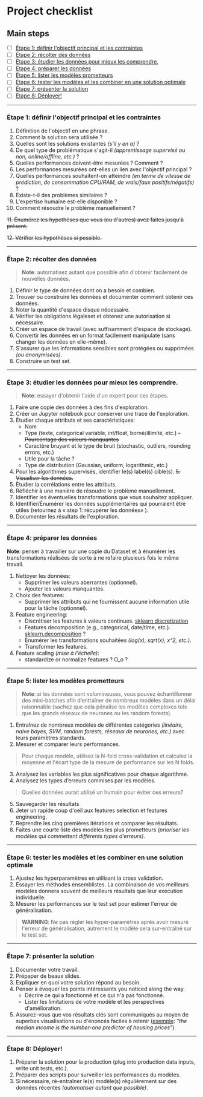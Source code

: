 # Project checklist

## Main steps

- [ ] [Étape 1: définir l'objectif principal et les contraintes](#%c3%89tape-1-d%c3%a9finir-lobjectif-principal-et-les-contraintes)
- [ ] [Étape 2: récolter des données](#%c3%89tape-2-r%c3%a9colter-des-donn%c3%a9es)
- [ ] [Étape 3: étudier les données pour mieux les comprendre.](#%c3%89tape-3-%c3%a9tudier-les-donn%c3%a9es-pour-mieux-les-comprendre)
- [ ] [Étape 4: préparer les données](#%c3%89tape-4-pr%c3%a9parer-les-donn%c3%a9es)
- [ ] [Étape 5: lister les modèles prometteurs](#%c3%89tape-5-lister-les-mod%c3%a8les-prometteurs)
- [ ] [Étape 6: tester les modèles et les combiner en une solution optimale](#%c3%89tape-6-tester-les-mod%c3%a8les-et-les-combiner-en-une-solution-optimale)
- [ ] [Étape 7: présenter la solution](#%c3%89tape-7-pr%c3%a9senter-la-solution)
- [ ] [Étape 8: Déployer!](#%c3%89tape-8-d%c3%a9ployer)

___

### Étape 1: définir l'objectif principal et les contraintes

1. Définition de l'objectif en une phrase.
2. Comment la solution sera utilisée ?
3. Quelles sont les solutions existantes _(s'il y en a)_ ?
4. De quel type de problématique s'agit-il _(apprentissage supervisé ou non, online/offline, etc.)_ ?
5. Quelles performances doivent-être mesurées ? Comment ? 
6. Les performances mesurées ont-elles un lien avec l'objectif principal ?
7. Quelles performances souhaitent-on atteindre _(en terme de vitesse de prédiction, de consommation CPU/RAM, de vrais/faux positifs/négatifs)_ ? 
8. Existe-t-il des problèmes similaires ?
9. L'expertise humaine est-elle disponible ?
10. Comment résoudre le problème manuellement ?

~~11. Énumérez les hypothèses que vous (ou d'autres) avez faites jusqu'à présent.~~

~~12. Vérifier les hypothèses si possible.~~

___

### Étape 2: récolter des données

> **Note**: automatisez autant que possible afin d'obtenir facilement de nouvelles données.

1. Définir le type de données dont on a besoin et combien.
2. Trouver ou construire les données et documenter comment obtenir ces données.
3. Noter la quantité d'espace disque nécessaire.
4. Vérifier les obligations légaleset et obtenez une autorisation si nécessaire.
5. Créer un espace de travail (avec suffisamment d'espace de stockage).
6. Convertir les données en un format facilement manipulate (sans changer les données en elle-même).
7. S'assurer que les informations sensibles sont protégées ou supprimées _(ou anonymisées)_.
8. Construire un test set.

___

### Étape 3: étudier les données pour mieux les comprendre.

> **Note**: essayer d'obtenir l'aide d'un expert pour ces étapes.

1. Faire une copie des données à des fins d'exploration.
2. Créer un Jupyter notebook pour conserver une trace de l'exploration.
3. Étudier chaque attributs et ses caractéristiques:
   - Nom
   - Type (texte, categorical variable, int/float, borné/illimité, etc.)
   ~~- Pourcentage des valeurs manquantes~~
   - Caractère bruyant et le type de bruit (stochastic, outliers, rounding errors, etc.)
   - Utile pour la tâche ?
   - Type de distribution (Gaussian, uniform, logarithmic, etc.)
4. Pour les algorithmes supervisés, identifier le(s) label(s) cible(s).
~~5. Visualiser les données.~~
6. Étudier la corrélations entre les attributs.
7. Réfléchir à une manière de résoudre le problème manuellement.
8. Identifier les éventuelles transformations que vous souhaitez appliquer.
9. Identifier/Énumérer les données supplémentaires qui pourraient être utiles (retournez à « step 1: récupérer les données» ).
10. Documenter les résultats de l'exploration.

___

### Étape 4: préparer les données

**Note**: penser à travailler sur une copie du Dataset et à énumérer les transformations réalisées de sorte à ne refaire plusieurs fois le même travail.

1. Nettoyer les données:
   - Supprimer les valeurs aberrantes (optionnel).
   - Ajouter les valeurs manquantes.
2. Choix des features:
   - Supprimer les attributs qui ne fournissent aucune information utile pour la tâche (optionnel).
3. Feature engineering:
   - Discrétiser les features à valeurs continues. [sklearn discretization](https://scikit-learn.org/stable/modules/preprocessing.html#discretization)
   - Features decomposition (e.g., categorical, date/time, etc.). [sklearn.decomposition](https://scikit-learn.org/stable/modules/classes.html#module-sklearn.decomposition) ?
   - Énumérer les transformations souhaitées _(log(x), sqrt(x), x^2, etc.)_.
   - Transformer les features.
4. Feature scaling _(mise à l'échelle)_: 
   - standardize or normalize features ? O_o ?

___

### Étape 5: lister les modèles prometteurs

> **Note**: si les données sont volumineuses, vous pouvez échantillonner des mini-batches afin d’entraîner de nombreux modèles dans un délai raisonnable (sachez que cela pénalise les modèles complexes tels que les grands réseaux de neurones ou les random forests).
1. Entraînez de nombreux modèles de différentes catégories _(linéaire, naive bayes, SVM, random forests, réseaux de neurones, etc.)_ avec leurs paramètres standards.
2. Mesurer et comparer leurs performances.

> Pour chaque modèle, utilisez la N-fold cross-validation et calculez la moyenne et l'écart type de la mesure de performance sur les N folds.

3. Analysez les variables les plus significatives pour chaque algorithme.
4. Analysez les types d’erreurs commises par les modèles.

> Quelles données aurait utilisé un humain pour éviter ces erreurs?

5. Sauvegarder les résultats
6. Jeter un rapide coup d'oeil aux features selection et features engineering.
7. Reprendre les cinq premières itérations et comparer les résultats.
8. Faites une courte liste des modèles les plus prometteurs _(prioriser les modèles qui commettent différents types d’erreurs)_.

___


### Étape 6: tester les modèles et les combiner en une solution optimale

1. Ajustez les hyperparamètres en utilisant la cross validation.
2. Essayer les méthodes ensemblistes.  La combinaison de vos meilleurs modèles donnera souvent de meilleurs résultats que leur exécution individuelle.
3. Mesurer les performances sur le test set pour estimer l'erreur de généralisation.

> **WARNING**: Ne pas régler les hyper-paramètres après avoir mesuré l'erreur de généralisation, autrement le modèle sera sur-entraîné sur le test set.

___

### Étape 7: présenter la solution

1. Documenter votre travail.
2. Prépaper de beaux slides.
3. Expliquer en quoi votre solution répond au besoin.
4. Penser à évoquer les points intéressants you noticed along the way.
   - Décrire ce qui a fonctionné et ce qui n'a pas fonctionné.
   - Lister les limitations de votre modèle et les perspectives d'amélioration.
5. Assurez-vous que vos résultats clés sont communiqués au moyen de superbes visualisations ou d'énoncés faciles à retenir (<u>exemple</u>: _"the median income is the number-one predictor of housing prices"_).

___

### Étape 8: Déployer!

1. Préparer la solution pour la production (plug into production data inputs, write unit tests, etc.).
2. Préparer des scripts pour surveiller les performances du modèles.
3. Si nécessaire, ré-entraîner le(s) modèle(s) régulièrement sur des données récentes _(automatiser autant que possible)_.
